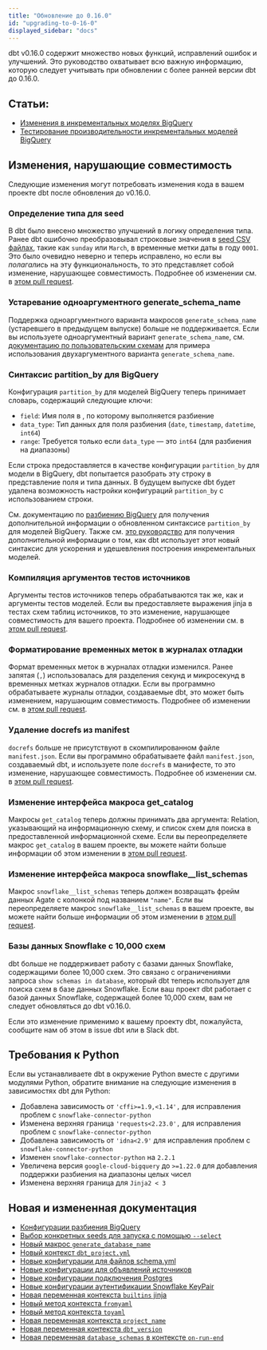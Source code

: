```yaml
---
title: "Обновление до 0.16.0"
id: "upgrading-to-0-16-0"
displayed_sidebar: "docs"
---
```


dbt v0.16.0 содержит множество новых функций, исправлений ошибок и улучшений. Это руководство охватывает всю важную информацию, которую следует учитывать при обновлении с более ранней версии dbt до 0.16.0.

## Статьи:
 - [Изменения в инкрементальных моделях BigQuery](https://discourse.getdbt.com/t/bigquery-dbt-incremental-changes/982)
 - [Тестирование производительности инкрементальных моделей BigQuery](https://discourse.getdbt.com/t/benchmarking-incremental-strategies-on-bigquery/981)

## Изменения, нарушающие совместимость

Следующие изменения могут потребовать изменения кода в вашем проекте dbt после обновления до v0.16.0.

### Определение типа для seed
В dbt было внесено множество улучшений в логику определения типа. Ранее dbt ошибочно преобразовывал строковые значения в [seed CSV файлах](/docs/build/seeds), такие как `sunday` или `March`, в временные метки даты в году `0001`. Это было очевидно неверно и теперь исправлено, но если вы _полагались_ на эту функциональность, то это представляет собой изменение, нарушающее совместимость. Подробнее об изменении см. в [этом pull request](https://github.com/dbt-labs/dbt-core/pull/1920).

### Устаревание одноаргументного generate_schema_name
Поддержка одноаргументного варианта макросов `generate_schema_name` (устаревшего в предыдущем выпуске) больше не поддерживается. Если вы используете одноаргументный вариант `generate_schema_name`, см. [документацию по пользовательским схемам](/docs/build/custom-schemas) для примера использования двухаргументного варианта `generate_schema_name`.

### Синтаксис partition_by для BigQuery

Конфигурация `partition_by` для моделей BigQuery теперь принимает словарь, содержащий следующие ключи:
- `field`: Имя поля в <Term id="table" />, по которому выполняется разбиение
- `data_type`: Тип данных для поля разбиения (`date`, `timestamp`, `datetime`, `int64`)
- `range`: Требуется только если `data_type` — это `int64` (для разбиения на диапазоны)

Если строка предоставляется в качестве конфигурации `partition_by` для модели в BigQuery, dbt попытается разобрать эту строку в представление поля и типа данных. В будущем выпуске dbt будет удалена возможность настройки конфигураций `partition_by` с использованием строки.

См. документацию по [разбиению BigQuery](/reference/resource-configs/bigquery-configs#partition-clause) для получения дополнительной информации о обновленном синтаксисе `partition_by` для моделей BigQuery. Также см. [это руководство](https://discourse.getdbt.com/t/bigquery-dbt-incremental-changes/982) для получения дополнительной информации о том, как dbt использует этот новый синтаксис для ускорения и удешевления построения инкрементальных моделей.

### Компиляция аргументов тестов источников
Аргументы тестов источников теперь обрабатываются так же, как и аргументы тестов моделей. Если вы предоставляете выражения jinja в тестах схем таблиц источников, то это изменение, нарушающее совместимость для вашего проекта. Подробнее об изменении см. в [этом pull request](https://github.com/dbt-labs/dbt-core/pull/2150).

### Форматирование временных меток в журналах отладки
Формат временных меток в журналах отладки изменился. Ранее запятая (`,`) использовалась для разделения секунд и микросекунд в временных метках журналов отладки. Если вы программно обрабатываете журналы отладки, создаваемые dbt, это может быть изменением, нарушающим совместимость. Подробнее об изменении см. в [этом pull request](https://github.com/dbt-labs/dbt-core/pull/2099).

### Удаление docrefs из manifest
`docrefs` больше не присутствуют в скомпилированном файле `manifest.json`. Если вы программно обрабатываете файл `manifest.json`, создаваемый dbt, и используете поле `docrefs` в манифесте, то это изменение, нарушающее совместимость. Подробнее об изменении см. в [этом pull request](https://github.com/dbt-labs/dbt-core/pull/2096).

### Изменение интерфейса макроса get_catalog
Макросы `get_catalog` теперь должны принимать два аргумента: Relation, указывающий на информационную схему, и список схем для поиска в предоставленной информационной схеме. Если вы переопределяете макрос `get_catalog` в вашем проекте, вы можете найти больше информации об этом изменении в [этом pull request](https://github.com/dbt-labs/dbt-core/pull/2037).

### Изменение интерфейса макроса snowflake__list_schemas
Макрос `snowflake__list_schemas` теперь должен возвращать фрейм данных Agate с колонкой под названием `"name"`. Если вы переопределяете макрос `snowflake__list_schemas` в вашем проекте, вы можете найти больше информации об этом изменении в [этом pull request](https://github.com/dbt-labs/dbt-core/pull/2171).

### Базы данных Snowflake с 10,000 схем
dbt больше не поддерживает работу с базами данных Snowflake, содержащими более 10,000 схем. Это связано с ограничениями запроса `show schemas in database`, который dbt теперь использует для поиска схем в базе данных Snowflake. Если ваш проект dbt работает с базой данных Snowflake, содержащей более 10,000 схем, вам не следует обновляться до dbt v0.16.0.

Если это изменение применимо к вашему проекту dbt, пожалуйста, сообщите нам об этом в issue dbt или в Slack dbt.

## Требования к Python

Если вы устанавливаете dbt в окружение Python вместе с другими модулями Python, обратите внимание на следующие изменения в зависимостях dbt для Python:

- Добавлена зависимость от `'cffi>=1.9,<1.14',` для исправления проблем с `snowflake-connector-python`
- Изменена верхняя граница `'requests<2.23.0',` для исправления проблем с `snowflake-connector-python`
- Добавлена зависимость от `'idna<2.9'` для исправления проблем с `snowflake-connector-python`
- Изменен `snowflake-connector-python` на `2.2.1`
- Увеличена версия `google-cloud-bigquery` до `>=1.22.0` для добавления поддержки разбиения на диапазоны целых чисел
- Изменена верхняя граница для `Jinja2 < 3`

## Новая и измененная документация
- [Конфигурации разбиения BigQuery](/reference/resource-configs/bigquery-configs)
- [Выбор конкретных seeds для запуска с помощью `--select`](/reference/commands/seed)
- [Новый макрос `generate_database_name`](/docs/build/custom-databases#generate_database_name)
- [Новый контекст `dbt_project.yml`](/reference/dbt-jinja-functions/dbt-project-yml-context)
- [Новые конфигурации для файлов schema.yml](/reference/configs-and-properties)
- [Новые конфигурации для объявлений источников](/docs/build/sources)
- [Новые конфигурации подключения Postgres](/docs/core/connect-data-platform/postgres-setup)
- [Новые конфигурации аутентификации Snowflake KeyPair](/docs/core/connect-data-platform/snowflake-setup)
- [Новая переменная контекста `builtins` jinja](/reference/dbt-jinja-functions/builtins)
- [Новый метод контекста `fromyaml`](/reference/dbt-jinja-functions/fromyaml)
- [Новый метод контекста `toyaml`](/reference/dbt-jinja-functions/toyaml)
- [Новая переменная контекста `project_name`](/reference/dbt-jinja-functions/project_name)
- [Новая переменная контекста `dbt_version`](/reference/dbt-jinja-functions/dbt_version)
- [Новая переменная `database_schemas` в контексте `on-run-end`](/reference/dbt-jinja-functions/on-run-end-context)